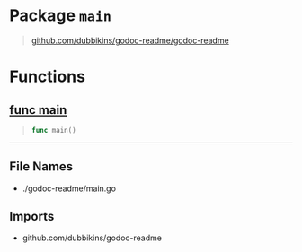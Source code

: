 
# Package `main`

<!-- THIS FILE IS GENERATED. DO NOT EDIT! -->
> [github.com/dubbikins/godoc-readme/godoc-readme](https://github.com/dubbikins/godoc-readme/godoc-readme)

# Functions

## [func main](./main.go#L5-L7)

>```go
>func main()
>```

---

## File Names

- ./godoc-readme/main.go

## Imports

- github.com/dubbikins/godoc-readme

